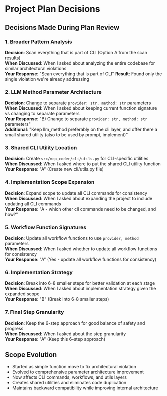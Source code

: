 # Project Plan Decisions

## Decisions Made During Plan Review

### 1. Broader Pattern Analysis
**Decision**: Scan everything that is part of CLI (Option A from the scan results)  
**When Discussed**: When I asked about analyzing the entire codebase for similar architectural violations  
**Your Response**: "Scan everything that is part of CLI"
**Result**: Found only the single violation we're already addressing

### 2. LLM Method Parameter Architecture
**Decision**: Change to separate `provider: str, method: str` parameters  
**When Discussed**: When I asked about keeping current function signature vs changing to separate parameters  
**Your Response**: "B) Change to separate `provider: str, method: str` parameters"  
**Additional**: "Keep llm_method preferably on the cli layer, and offer there a small shared utility (also to be used by prompt, implement)"

### 3. Shared CLI Utility Location
**Decision**: Create `src/mcp_coder/cli/utils.py` for CLI-specific utilities  
**When Discussed**: When I asked where to put the shared CLI utility function  
**Your Response**: "A" (Create new cli/utils.py file)

### 4. Implementation Scope Expansion
**Decision**: Expand scope to update all CLI commands for consistency  
**When Discussed**: When I asked about expanding the project to include updating all CLI commands  
**Your Response**: "A - which other cli commands need to be changed, and how?"

### 5. Workflow Function Signatures
**Decision**: Update all workflow functions to use `provider, method` parameters  
**When Discussed**: When I asked whether to update all workflow functions for consistency  
**Your Response**: "A" (Yes - update all workflow functions for consistency)

### 6. Implementation Strategy
**Decision**: Break into 6-8 smaller steps for better validation at each stage  
**When Discussed**: When I asked about implementation strategy given the expanded scope  
**Your Response**: "B" (Break into 6-8 smaller steps)

### 7. Final Step Granularity
**Decision**: Keep the 6-step approach for good balance of safety and progress  
**When Discussed**: When I asked about the step granularity  
**Your Response**: "A" (Keep this 6-step approach)

## Scope Evolution
- Started as simple function move to fix architectural violation
- Evolved to comprehensive parameter architecture improvement
- Now affects CLI commands, workflows, and utils layers
- Creates shared utilities and eliminates code duplication
- Maintains backward compatibility while improving internal architecture
